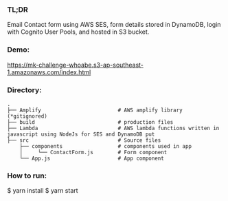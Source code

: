 ### TL;DR

Email Contact form using AWS SES, form details stored in DynamoDB, login with Cognito User Pools, and hosted in S3 bucket.

### Demo:

https://mk-challenge-whoabe.s3-ap-southeast-1.amazonaws.com/index.html

### Directory:

    .
    ├── Amplify                         # AWS amplify library (*gitignored)
    ├── build                           # production files
    ├── Lambda                          # AWS lambda functions written in javascript using NodeJs for SES and DynamoDB put
    ├── src                             # Source files
        ├── components                  # components used in app
        │     └── ContactForm.js        # Form component
        └── App.js                      # App component


### How to run:

\$ yarn install
\$ yarn start
